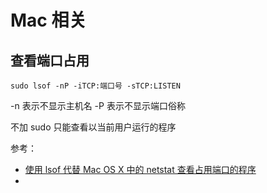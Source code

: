 # Mac 相关

## 查看端口占用

```
sudo lsof -nP -iTCP:端口号 -sTCP:LISTEN
```

-n 表示不显示主机名
-P 表示不显示端口俗称

不加 sudo 只能查看以当前用户运行的程序

参考：
- [使用 lsof 代替 Mac OS X 中的 netstat 查看占用端口的程序](https://tonydeng.github.io/2016/07/07/use-lsof-to-replace-netstat/)
- []()